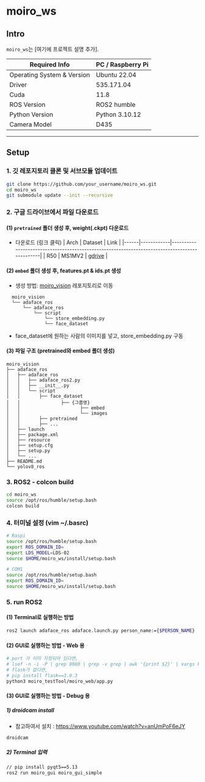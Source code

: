 # moiro_ws

## Intro
`moiro_ws`는 [여기에 프로젝트 설명 추가].

| Required Info                         | PC / Raspberry Pi |
|---------------------------------|------------------------------------------- |
| Operating System & Version |  Ubuntu 22.04  | 
| Driver                            |  535.171.04 | 
| Cuda                            |  11.8 | 
| ROS Version    |  ROS2 humble |
| Python Version    |  Python 3.10.12 |
| Camera Model |  D435 | 

----------------------------------------------------------------------------------------------------

## Setup

### 1. 깃 레포지토리 클론 및 서브모듈 업데이트

```sh
git clone https://github.com/your_username/moiro_ws.git
cd moiro_ws
git submodule update --init --recursive
```

### 2. 구글 드라이브에서 파일 다운로드
#### (1)  ```pretrained``` 폴더 생성 후, weight(.ckpt) 다운로드
- 다운로드 (링크 클릭)
  | Arch | Dataset    | Link                                                                                         |
  |------|------------|----------------------------------------------------------------------------------------------|
  | R50  | MS1MV2     | [gdrive](https://drive.google.com/file/d/1eUaSHG4pGlIZK7hBkqjyp2fc2epKoBvI/view?usp=sharing) |

#### (2) ```embed``` 폴더 생성 후, features.pt & ids.pt 생성
- 생성 방법: [moiro_vision](https://github.com/MOIRO-KAIROS/moiro_vision) 레포지토리로 이동
```
  moiro_vision
  └── adaface_ros
      └── adaface_ros
          └── script
              └── store_embedding.py
              └── face_dataset
```
  - face_dataset에 원하는 사람의 이미지를 넣고, store_embedding.py 구동
  
#### (3) 파일 구조 (pretrained와 embed 폴더 생성)
  ```
  moiro_vision
  ├── adaface_ros
  │   ├── adaface_ros
  │   │   ├── adaface_ros2.py
  │   │   ├── __init__.py
  │   │   └── script
  │   │       ├── face_dataset
  │   │               ├── {그룹명}
  │   │                      ├── embed
  │   │                      └── images
  │   │       ├── pretrained
  │   │       ├── ...
  │   ├── launch
  │   ├── package.xml
  │   ├── resource
  │   ├── setup.cfg
  │   ├── setup.py
  │   └── ...   
  ├── README.md
  └── yolov8_ros
  ```

### 3. ROS2 - colcon build
```sh
cd moiro_ws
source /opt/ros/humble/setup.bash
colcon build
```

### 4. 터미널 설정 (vim ~/.basrc) 
```sh
# Raspi
source /opt/ros/humble/setup.bash
export ROS_DOMAIN_ID=
export LDS_MODEL=LDS-02
source $HOME/moiro_ws/install/setup.bash
```

```sh
# COM1
source /opt/ros/humble/setup.bash
export ROS_DOMAIN_ID=
source $HOME/moiro_ws/install/setup.bash
```

### 5. run ROS2
#### (1) Terminal로 실행하는 방법
```sh
ros2 launch adaface_ros adaface.launch.py person_name:={$PERSON_NAME}
```

#### (2) GUI로 실행하는 방법 - Web 용
```sh
# port 가 이미 지정되어 있다면,
# lsof -n -i -P | grep 8080 | grep -v grep | awk '{print $2}' | xargs kill -9
# flask가 없다면,
# pip install flask==3.0.3
python3 moiro_testTool/moiro_web/app.py
```


#### (3) GUI로 실행하는 방법 - Debug 용
##### 1) droidcam install
- 참고하여서 설치 : https://www.youtube.com/watch?v=anUmPoF6eJY
```
droidcam
```
##### 2) Terminal 입력
```sh
// pip install pyqt5==5.13
ros2 run moiro_gui moiro_gui_simple
```
